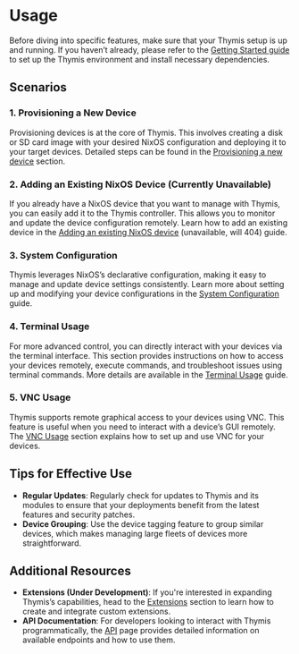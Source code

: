 # Usage

Before diving into specific features, make sure that your Thymis setup is up and running. If you haven’t already, please refer to the [Getting Started guide](getting_started.md) to set up the Thymis environment and install necessary dependencies.

## Scenarios

### 1. Provisioning a New Device
Provisioning devices is at the core of Thymis. This involves creating a disk or SD card image with your desired NixOS configuration and deploying it to your target devices. Detailed steps can be found in the [Provisioning a new device](usage/provisioning.md) section.

### 2. Adding an Existing NixOS Device (Currently Unavailable)
If you already have a NixOS device that you want to manage with Thymis, you can easily add it to the Thymis controller. This allows you to monitor and update the device configuration remotely. Learn how to add an existing device in the [Adding an existing NixOS device](usage/existing_device.md) (unavailable, will 404) guide.

### 3. System Configuration
Thymis leverages NixOS’s declarative configuration, making it easy to manage and update device settings consistently. Learn more about setting up and modifying your device configurations in the [System Configuration](usage/system_configuration.md) guide.

### 4. Terminal Usage
For more advanced control, you can directly interact with your devices via the terminal interface. This section provides instructions on how to access your devices remotely, execute commands, and troubleshoot issues using terminal commands. More details are available in the [Terminal Usage](usage/terminal.md) guide.

### 5. VNC Usage
Thymis supports remote graphical access to your devices using VNC. This feature is useful when you need to interact with a device’s GUI remotely. The [VNC Usage](usage/vnc.md) section explains how to set up and use VNC for your devices.

## Tips for Effective Use

- **Regular Updates**: Regularly check for updates to Thymis and its modules to ensure that your deployments benefit from the latest features and security patches.
- **Device Grouping**: Use the device tagging feature to group similar devices, which makes managing large fleets of devices more straightforward.

## Additional Resources

- **Extensions (Under Development)**: If you're interested in expanding Thymis’s capabilities, head to the [Extensions](extensions.md) section to learn how to create and integrate custom extensions.
- **API Documentation**: For developers looking to interact with Thymis programmatically, the [API](api.md) page provides detailed information on available endpoints and how to use them.
